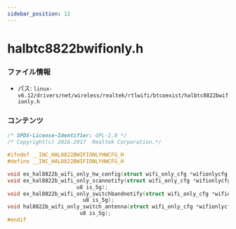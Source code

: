 ```yaml
---
sidebar_position: 12
---
```

# halbtc8822bwifionly.h

### ファイル情報

- パス: `linux-v6.12/drivers/net/wireless/realtek/rtlwifi/btcoexist/halbtc8822bwifionly.h`

### コンテンツ

```h
/* SPDX-License-Identifier: GPL-2.0 */
/* Copyright(c) 2016-2017  Realtek Corporation.*/

#ifndef __INC_HAL8822BWIFIONLYHWCFG_H
#define __INC_HAL8822BWIFIONLYHWCFG_H

void ex_hal8822b_wifi_only_hw_config(struct wifi_only_cfg *wifionlycfg);
void ex_hal8822b_wifi_only_scannotify(struct wifi_only_cfg *wifionlycfg,
				      u8 is_5g);
void ex_hal8822b_wifi_only_switchbandnotify(struct wifi_only_cfg *wifionlycfg,
					    u8 is_5g);
void hal8822b_wifi_only_switch_antenna(struct wifi_only_cfg *wifionlycfg,
				       u8 is_5g);
#endif

```
